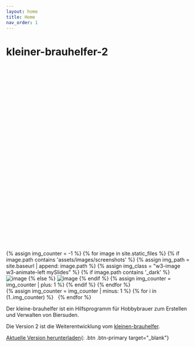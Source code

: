 ```yaml
---
layout: home
title: Home
nav_order: 1
---
```


# kleiner-brauhelfer-2

<div class="slideshow w3-display-container">
    <a href="" class="slideshow-overlay" target=_blank>
        <svg viewBox="0 0 24 24" class="w3-display-middle"><use xlink:href="#svg-search"></use></svg>
    </a>
    {% assign img_counter = -1 %}
    {% for image in site.static_files %}
        {% if image.path contains 'assets/images/screenshots' %}
            {% assign img_path = site.baseurl | append: image.path %}
            {% assign img_class = "w3-image w3-animate-left mySlides" %}
            {% if image.path contains '_dark' %}
                    <img src="{{img_path}}" class="{{img_class}} hide-light" alt="image" />
            {% else %}
                    <img src="{{img_path}}" class="{{img_class}} hide-dark" alt="image" />
            {% endif %}
            {% assign img_counter = img_counter | plus: 1 %}
        {% endif %}
    {% endfor %}
</div>
<div class="w3-center slide-indicators" style="width:100%">
    {% assign img_counter = img_counter | minus: 1 %}
    {% for i in (1..img_counter) %}
          <a class="dot-mark" onclick='carousel({{i}})'>&nbsp;</a>
    {% endfor %}
</div>

Der kleine-brauhelfer ist ein Hilfsprogramm für Hobbybrauer zum Erstellen und Verwalten von Biersuden.

Die Version 2 ist die Weiterentwicklung vom [kleinen-brauhelfer](http://github.com/Gremmel/kleiner-brauhelfer).

[Aktuelle Version herunterladen](http://github.com/kleiner-brauhelfer/kleiner-brauhelfer-2/releases/latest){: .btn .btn-primary target="_blank"}
